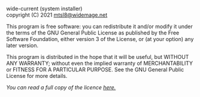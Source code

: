 wide-current (system installer)</br>
copyright (C) 2021 mtsl8@widemage.net

This program is free software: you can redistribute it and/or modify
it under the terms of the GNU General Public License as published by
the Free Software Foundation, either version 3 of the License, or
(at your option) any later version.

This program is distributed in the hope that it will be useful,
but WITHOUT ANY WARRANTY; without even the implied warranty of
MERCHANTABILITY or FITNESS FOR A PARTICULAR PURPOSE.  See the
GNU General Public License for more details.

_You can read a full copy of the licence [here.](/gpl-3.0.md)_
